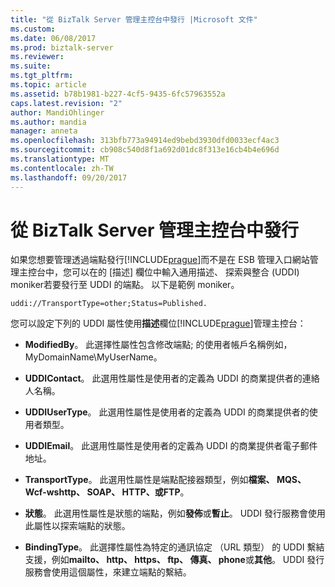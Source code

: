 ```yaml
---
title: "從 BizTalk Server 管理主控台中發行 |Microsoft 文件"
ms.custom: 
ms.date: 06/08/2017
ms.prod: biztalk-server
ms.reviewer: 
ms.suite: 
ms.tgt_pltfrm: 
ms.topic: article
ms.assetid: b78b1981-b227-4cf5-9435-6fc57963552a
caps.latest.revision: "2"
author: MandiOhlinger
ms.author: mandia
manager: anneta
ms.openlocfilehash: 313bfb773a94914ed9bebd3930dfd0033ecf4ac3
ms.sourcegitcommit: cb908c540d8f1a692d01dc8f313e16cb4b4e696d
ms.translationtype: MT
ms.contentlocale: zh-TW
ms.lasthandoff: 09/20/2017
---
```

# <a name="publishing-from-the-biztalk-server-administration-console"></a>從 BizTalk Server 管理主控台中發行
如果您想要管理透過端點發行[!INCLUDE[prague](../includes/prague-md.md)]而不是在 ESB 管理入口網站管理主控台中，您可以在的 [描述] 欄位中輸入通用描述、 探索與整合 (UDDI) moniker若要發行至 UDDI 的端點。 以下是範例 moniker。  
  
```  
uddi://TransportType=other;Status=Published.  
```  
  
 您可以設定下列的 UDDI 屬性使用**描述**欄位[!INCLUDE[prague](../includes/prague-md.md)]管理主控台：  
  
-   **ModifiedBy**。 此選擇性屬性包含修改端點; 的使用者帳戶名稱例如，MyDomainName\MyUserName。  
  
-   **UDDIContact**。 此選用性屬性是使用者的定義為 UDDI 的商業提供者的連絡人名稱。  
  
-   **UDDIUserType**。 此選用性屬性是使用者的定義為 UDDI 的商業提供者的使用者類型。  
  
-   **UDDIEmail**。 此選用性屬性是使用者的定義為 UDDI 的商業提供者電子郵件地址。  
  
-   **TransportType**。 此選用性屬性是端點配接器類型，例如**檔案、 MQS、 Wcf-wshttp、 SOAP、 HTTP、**或**FTP**。  
  
-   **狀態**。 此選用性屬性是狀態的端點，例如**發佈**或**暫止**。 UDDI 發行服務會使用此屬性以探索端點的狀態。  
  
-   **BindingType**。 此選擇性屬性為特定的通訊協定 （URL 類型） 的 UDDI 繫結支援，例如**mailto、 http、 https、 ftp、 傳真、 phone**或**其他**。 UDDI 發行服務會使用這個屬性，來建立端點的繫結。
